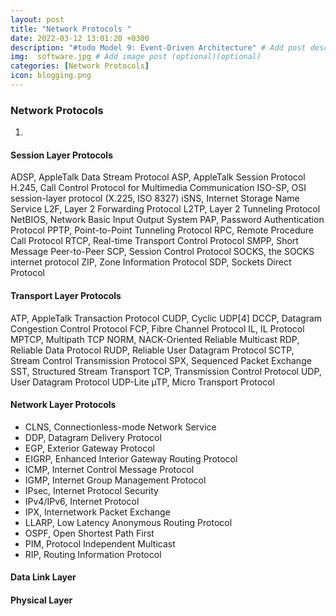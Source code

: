 ```yaml
---
layout: post
title: "Network Protocols "
date: 2022-03-12 13:01:20 +0300
description: "#todo Model 9: Event-Driven Architecture" # Add post description (optional)
img:  software.jpg # Add image post (optional)(optional)
categories: [Network Protocols]
icon: blogging.png
---
```

### Network Protocols
1. 


#### Session Layer Protocols
ADSP, AppleTalk Data Stream Protocol
ASP, AppleTalk Session Protocol
H.245, Call Control Protocol for Multimedia Communication
ISO-SP, OSI session-layer protocol (X.225, ISO 8327)
iSNS, Internet Storage Name Service
L2F, Layer 2 Forwarding Protocol
L2TP, Layer 2 Tunneling Protocol
NetBIOS, Network Basic Input Output System
PAP, Password Authentication Protocol
PPTP, Point-to-Point Tunneling Protocol
RPC, Remote Procedure Call Protocol
RTCP, Real-time Transport Control Protocol
SMPP, Short Message Peer-to-Peer
SCP, Session Control Protocol
SOCKS, the SOCKS internet protocol
ZIP, Zone Information Protocol
SDP, Sockets Direct Protocol

#### Transport Layer Protocols
ATP, AppleTalk Transaction Protocol
CUDP, Cyclic UDP[4]
DCCP, Datagram Congestion Control Protocol
FCP, Fibre Channel Protocol
IL, IL Protocol
MPTCP, Multipath TCP
NORM, NACK-Oriented Reliable Multicast
RDP, Reliable Data Protocol
RUDP, Reliable User Datagram Protocol
SCTP, Stream Control Transmission Protocol
SPX, Sequenced Packet Exchange
SST, Structured Stream Transport
TCP, Transmission Control Protocol
UDP, User Datagram Protocol
UDP-Lite
µTP, Micro Transport Protocol


#### Network Layer Protocols
- CLNS, Connectionless-mode Network Service
- DDP, Datagram Delivery Protocol
- EGP, Exterior Gateway Protocol
- EIGRP, Enhanced Interior Gateway Routing Protocol
- ICMP, Internet Control Message Protocol
- IGMP, Internet Group Management Protocol
- IPsec, Internet Protocol Security
- IPv4/IPv6, Internet Protocol
- IPX, Internetwork Packet Exchange
- LLARP, Low Latency Anonymous Routing Protocol
- OSPF, Open Shortest Path First
- PIM, Protocol Independent Multicast
- RIP, Routing Information Protocol

#### Data Link Layer
#### Physical Layer
